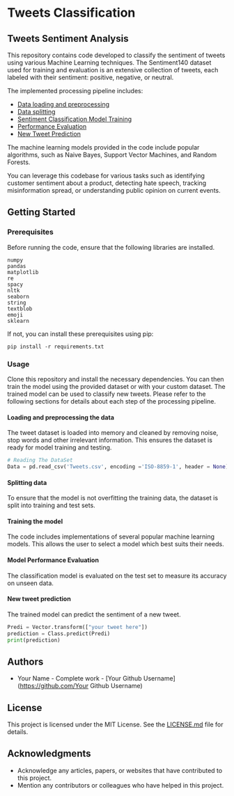 # Tweets Classification
## Tweets Sentiment Analysis

This repository contains code developed to classify the sentiment of tweets using various Machine Learning techniques. The Sentiment140 dataset used for training and evaluation is an extensive collection of tweets, each labeled with their sentiment: positive, negative, or neutral. 

The implemented processing pipeline includes: 

- [Data loading and preprocessing](#loading-data)
- [Data splitting](#data-splitting)
- [Sentiment Classification Model Training](#model-training)
- [Performance Evaluation](#evaluation)
- [New Tweet Prediction](#prediction)

The machine learning models provided in the code include popular algorithms, such as Naive Bayes, Support Vector Machines, and Random Forests.

You can leverage this codebase for various tasks such as identifying customer sentiment about a product, detecting hate speech, tracking misinformation spread, or understanding public opinion on current events.

## Getting Started

### Prerequisites

Before running the code, ensure that the following libraries are installed.

```
numpy
pandas
matplotlib
re
spacy
nltk
seaborn
string
textblob
emoji
sklearn
```

If not, you can install these prerequisites using pip:

```
pip install -r requirements.txt
```

### Usage

Clone this repository and install the necessary dependencies. You can then train the model using the provided dataset or with your custom dataset. The trained model can be used to classify new tweets.
Please refer to the following sections for details about each step of the processing pipeline.

#### Loading and preprocessing the data

The tweet dataset is loaded into memory and cleaned by removing noise, stop words and other irrelevant information. This ensures the dataset is ready for model training and testing.

```python
# Reading The DataSet
Data = pd.read_csv('Tweets.csv', encoding ='ISO-8859-1', header = None)
```

#### Splitting data

To ensure that the model is not overfitting the training data, the dataset is split into training and test sets.

#### Training the model

The code includes implementations of several popular machine learning models. This allows the user to select a model which best suits their needs.

#### Model Performance Evaluation

The classification model is evaluated on the test set to measure its accuracy on unseen data.

#### New tweet prediction

The trained model can predict the sentiment of a new tweet.

```python
Predi = Vector.transform(["your tweet here"])
prediction = Class.predict(Predi)
print(prediction)
```

## Authors

- Your Name - Complete work - [Your Github Username](https://github.com/Your Github Username)

## License

This project is licensed under the MIT License. See the [LICENSE.md](LICENSE.md) file for details.

## Acknowledgments

- Acknowledge any articles, papers, or websites that have contributed to this project.
- Mention any contributors or colleagues who have helped in this project.
  
